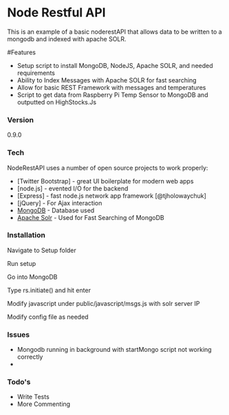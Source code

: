 # Node Restful API

This is an example of a basic noderestAPI that allows data to be written to a mongodb and indexed with apache SOLR.

#Features
  - Setup script to install MongoDB, NodeJS, Apache SOLR, and needed requirements
  - Ability to Index Messages with Apache SOLR for fast searching
  - Allow for basic REST Framework with messages and temperatures
  - Script to get data from Raspberry Pi Temp Sensor to MongoDB and outputted on HighStocks.Js

### Version
0.9.0

### Tech

NodeRestAPI uses a number of open source projects to work properly:

* [Twitter Bootstrap] - great UI boilerplate for modern web apps
* [node.js] - evented I/O for the backend
* [Express] - fast node.js network app framework [@tjholowaychuk]
* [jQuery] - For Ajax interaction
* <a href="http://MongoDB.org">MongoDB</a> - Database used 
* <a href="http://lucene.apache.org/solr/">Apache Solr</a> - Used for Fast Searching of MongoDB

### Installation

Navigate to Setup folder

Run setup

Go into MongoDB

Type rs.initiate() and hit enter

Modify javascript under public/javascript/msgs.js with solr server IP

Modify config file as needed

### Issues
* Mongodb running in background with startMongo script not working correctly
* 

### Todo's

 - Write Tests
 - More Commenting


[Jason Scherer]:http://github.com/JasonRScherer

